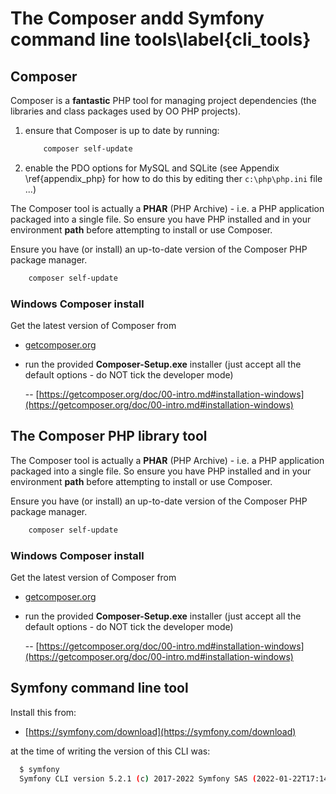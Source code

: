 
# The Composer andd Symfony command line tools\label{cli_tools}

## Composer
Composer is a **fantastic** PHP tool for managing project dependencies (the libraries and class packages used by OO PHP projects).

1. ensure that Composer is up to date by running:

    ```bash
        composer self-update
    ```

2. enable the PDO options for MySQL and SQLite (see Appendix \ref{appendix_php} for how to do this by editing ther `c:\php\php.ini` file ...)




The Composer tool is actually a **PHAR** (PHP Archive) - i.e. a PHP application packaged into a single file. So ensure you have PHP installed and in your environment **path** before attempting to install or use Composer.

Ensure you have (or install) an up-to-date version of the Composer PHP package manager.

```bash
    composer self-update
```

### Windows Composer install

Get the latest version of Composer from

- [getcomposer.org](https://getcomposer.org/)

- run the provided **Composer-Setup.exe** installer (just accept all the default options - do NOT tick the developer mode)

    -- [https://getcomposer.org/doc/00-intro.md#installation-windows](https://getcomposer.org/doc/00-intro.md#installation-windows)
## The Composer PHP library tool 

The Composer tool is actually a **PHAR** (PHP Archive) - i.e. a PHP application packaged into a single file. So ensure you have PHP installed and in your environment **path** before attempting to install or use Composer.

Ensure you have (or install) an up-to-date version of the Composer PHP package manager.

```bash
    composer self-update
```

### Windows Composer install

Get the latest version of Composer from

- [getcomposer.org](https://getcomposer.org/)

- run the provided **Composer-Setup.exe** installer (just accept all the default options - do NOT tick the developer mode)

    -- [https://getcomposer.org/doc/00-intro.md#installation-windows](https://getcomposer.org/doc/00-intro.md#installation-windows)

## Symfony command line tool

Install this from:

- [https://symfony.com/download](https://symfony.com/download)

at the time of writing the version of this CLI was:

```bash
  $ symfony
  Symfony CLI version 5.2.1 (c) 2017-2022 Symfony SAS (2022-01-22T17:14:23Z - stable)
```
